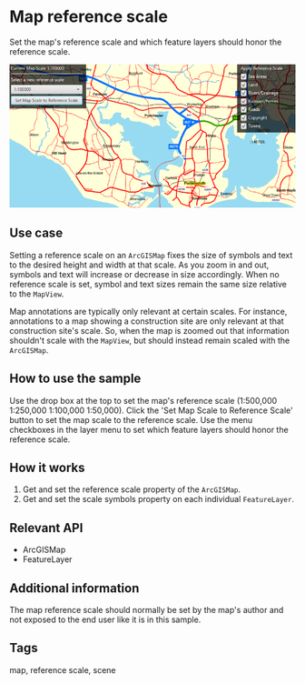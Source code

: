 # Map reference scale

Set the map's reference scale and which feature layers should honor the reference scale.

![Image of map reference scale](MapReferenceScale.png)

## Use case

Setting a reference scale on an `ArcGISMap` fixes the size of symbols and text to the desired height and width at that scale. As you zoom in and out, symbols and text will increase or decrease in size accordingly. When no reference scale is set, symbol and text sizes remain the same size relative to the `MapView`.

Map annotations are typically only relevant at certain scales. For instance, annotations to a map showing a construction site are only relevant at that construction site's scale. So, when the map is zoomed out that information shouldn't scale with the `MapView`, but should instead remain scaled with the `ArcGISMap`. 

## How to use the sample

Use the drop box at the top to set the map's reference scale (1:500,000 1:250,000 1:100,000 1:50,000). Click the 'Set Map Scale to Reference Scale' button to set the map scale to the reference scale. Use the menu checkboxes in the layer menu to set which feature layers should honor the reference scale.

## How it works

1. Get and set the reference scale property of the `ArcGISMap`.
2. Get and set the scale symbols property on each individual `FeatureLayer`.

## Relevant API

* ArcGISMap
* FeatureLayer

## Additional information

The map reference scale should normally be set by the map's author and not exposed to the end user like it is in this sample. 

## Tags

map, reference scale, scene
